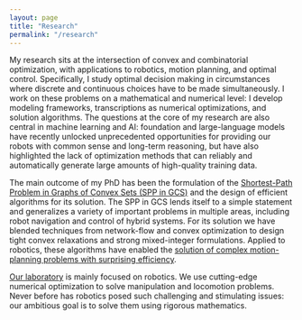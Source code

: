 ```yaml
---
layout: page
title: "Research"
permalink: "/research"
---
```


My research sits at the intersection of convex and combinatorial optimization, with applications to robotics, motion planning, and optimal control.
Specifically, I study optimal decision making in circumstances where discrete and continuous choices have to be made simultaneously.
I work on these problems on a mathematical and numerical level: I develop modeling frameworks, transcriptions as numerical optimizations, and solution algorithms.
The questions at the core of my research are also central in machine learning and AI: foundation and large-language models have recently unlocked unprecedented opportunities for providing our robots with common sense and long-term reasoning, but have also highlighted the lack of optimization methods that can reliably and automatically generate large amounts of high-quality training data.

The main outcome of my PhD has been the formulation of the [Shortest-Path Problem in Graphs of Convex Sets (SPP in GCS)](https://arxiv.org/pdf/2101.11565) and the design of efficient algorithms for its solution.
The SPP in GCS lends itself to a simple statement and generalizes a variety of important problems in multiple areas, including robot navigation and control of hybrid systems.
For its solution we have blended techniques from network-flow and convex optimization to design tight convex relaxations and strong mixed-integer formulations.
Applied to robotics, these algorithms have enabled the [solution of complex motion-planning problems with surprising efficiency](https://arxiv.org/pdf/2205.04422.pdf).

[Our laboratory](http://groups.csail.mit.edu/locomotion/) is mainly focused on robotics.
We use cutting-edge numerical optimization to solve manipulation and locomotion problems.
Never before has robotics posed such challenging and stimulating issues: our ambitious goal is to solve them using rigorous mathematics.
